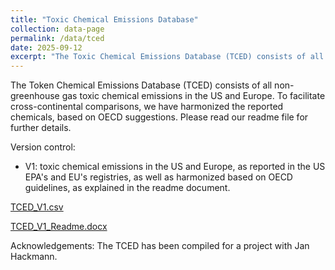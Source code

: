 ```yaml
---
title: "Toxic Chemical Emissions Database"
collection: data-page
permalink: /data/tced
date: 2025-09-12
excerpt: "The Toxic Chemical Emissions Database (TCED) consists of all non-greenhouse gas (non-GHG) toxic chemical emissions in the US and Europe. To facilitate cross-continental comparisons, we have harmonized the reported chemicals, based on OECD suggestions."
---
```


The Token Chemical Emissions Database (TCED) consists of all non-greenhouse gas toxic chemical emissions in the US and Europe. To facilitate cross-continental comparisons, we have harmonized the reported chemicals, based on OECD suggestions. Please read our readme file for further details. 

Version control:
- V1: toxic chemical emissions in the US and Europe, as reported in the US EPA's and EU's registries, as well as harmonized based on OECD guidelines, as explained in the readme document.
 
[TCED_V1.csv](/files/tced_v1.csv.zip)

[TCED_V1_Readme.docx](/files/tced_v1_readme.docx)

Acknowledgements: The TCED has been compiled for a project with Jan Hackmann.
